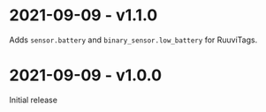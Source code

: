 # 2021-09-09 - v1.1.0 

Adds `sensor.battery` and `binary_sensor.low_battery` for RuuviTags.

# 2021-09-09 - v1.0.0 

Initial release
